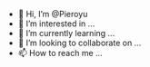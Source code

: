 - 👋 Hi, I’m @Pieroyu
- 👀 I’m interested in ...
- 🌱 I’m currently learning ...
- 💞️ I’m looking to collaborate on ...
- 📫 How to reach me ...

<!---
Pieroyu/Pieroyu is a ✨ special ✨ repository because its `README.md` (this file) appears on your GitHub profile.
You can click the Preview link to take a look at your changes.
--->
